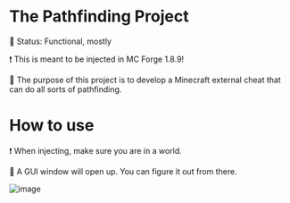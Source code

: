# The Pathfinding Project

🔡 Status: Functional, mostly

❗ This is meant to be injected in MC Forge 1.8.9!

🤔 The purpose of this project is to develop a Minecraft external cheat that can do all sorts of pathfinding.

# How to use

❗ When injecting, make sure you are in a world.

🧰 A GUI window will open up. You can figure it out from there.

![image](https://github.com/freedownloadhere/ThePathfindingProject/assets/111175088/06e94620-27c9-4c07-aba7-d050b66e4f08)


